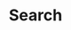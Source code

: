---
title: "Search" # in any language you want
layout: "search" # necessary for search
description: "Search around the blog for English contents"
summary: "search"
placeholder: "Search here"
---